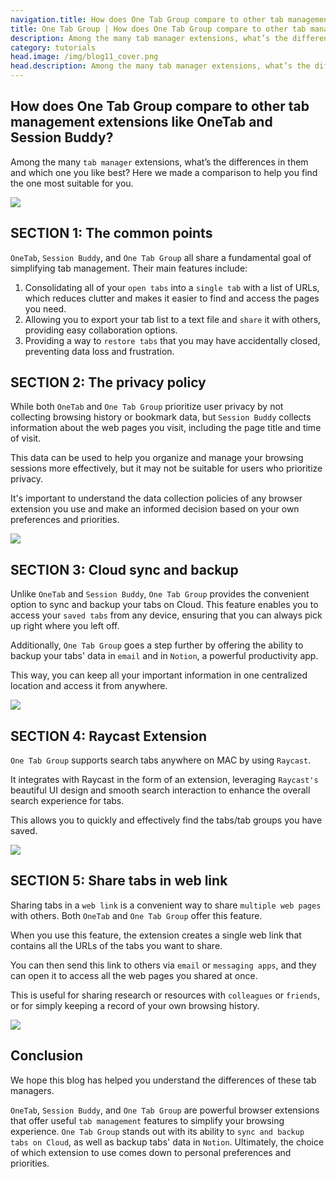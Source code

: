 ```yaml
---
navigation.title: How does One Tab Group compare to other tab management extensions?
title: One Tab Group | How does One Tab Group compare to other tab management extensions?
description: Among the many tab manager extensions, what’s the differences in them and which one you like best? Here we made a comparison to help you find the one most suitable for you.
category: tutorials
head.image: /img/blog11_cover.png
head.description: Among the many tab manager extensions, what’s the differences in them and which one you like best? Here we made a comparison to help you find the one most suitable for you.
---
```


## How does One Tab Group compare to other tab management extensions like OneTab and Session Buddy?

Among the many `tab manager` extensions, what’s the differences in them and which one you like best? Here we made a comparison to help you find the one most suitable for you.

![](/img/blog11_1.png)

## SECTION 1: The common points

`OneTab`, `Session Buddy`, and `One Tab Group` all share a fundamental goal of simplifying tab management. Their main features include:

1. Consolidating all of your `open tabs` into a `single tab` with a list of URLs, which reduces clutter and makes it easier to find and access the pages you need.
2. Allowing you to export your tab list to a text file and `share` it with others, providing easy collaboration options.
3. Providing a way to `restore tabs` that you may have accidentally closed, preventing data loss and frustration.

## SECTION 2: The privacy policy

While both `OneTab` and `One Tab Group` prioritize user privacy by not collecting browsing history or bookmark data, but `Session Buddy` collects information about the web pages you visit, including the page title and time of visit.

This data can be used to help you organize and manage your browsing sessions more effectively, but it may not be suitable for users who prioritize privacy.

It's important to understand the data collection policies of any browser extension you use and make an informed decision based on your own preferences and priorities.

![](/img/blog11_2.png)

## SECTION 3: Cloud sync and backup

Unlike `OneTab` and `Session Buddy`, `One Tab Group` provides the convenient option to sync and backup your tabs on Cloud. This feature enables you to access your `saved tabs` from any device, ensuring that you can always pick up right where you left off.

Additionally, `One Tab Group` goes a step further by offering the ability to backup your tabs' data in `email` and in `Notion`, a powerful productivity app.

This way, you can keep all your important information in one centralized location and access it from anywhere.

![](/img/blog11_3.png)

## SECTION 4: Raycast Extension

`One Tab Group` supports search tabs anywhere on MAC by using `Raycast`.

It integrates with Raycast in the form of an extension, leveraging `Raycast's` beautiful UI design and smooth search interaction to enhance the overall search experience for tabs.

This allows you to quickly and effectively find the tabs/tab groups you have saved.

![](/img/blog11_4.png)

## SECTION 5: Share tabs in web link

Sharing tabs in a `web link` is a convenient way to share `multiple web pages` with others. Both `OneTab` and `One Tab Group` offer this feature.

When you use this feature, the extension creates a single web link that contains all the URLs of the tabs you want to share.

You can then send this link to others via `email` or `messaging apps`, and they can open it to access all the web pages you shared at once.

This is useful for sharing research or resources with `colleagues` or `friends`, or for simply keeping a record of your own browsing history.

![](/img/blog11_5.png)

## Conclusion

We hope this blog has helped you understand the differences of these tab managers.

`OneTab`, `Session Buddy`, and `One Tab Group` are powerful browser extensions that offer useful `tab management` features to simplify your browsing experience. `One Tab Group` stands out with its ability to `sync and backup tabs on Cloud`, as well as backup tabs' data in `Notion`. Ultimately, the choice of which extension to use comes down to personal preferences and priorities.

